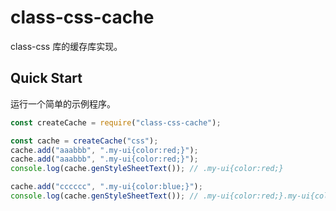 # class-css-cache

class-css 库的缓存库实现。

## Quick Start

运行一个简单的示例程序。

```jsx
const createCache = require("class-css-cache");

const cache = createCache("css");
cache.add("aaabbb", ".my-ui{color:red;}");
cache.add("aaabbb", ".my-ui{color:red;}");
console.log(cache.genStyleSheetText()); // .my-ui{color:red;}

cache.add("cccccc", ".my-ui{color:blue;}");
console.log(cache.genStyleSheetText()); // .my-ui{color:red;}.my-ui{color:blue;}
```
